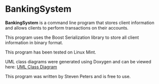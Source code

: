 # BankingSystem

__BankingSystem__ is a command line program that stores client information and allows clients to perform transactions on their accounts.

This program uses the Boost Serialization library to store all client information in binary format. 

This program has been tested on Linux Mint.

UML class diagrams were generated using Doxygen and can be viewed here:
[UML Class Diagram](https://skp17.github.io/BankingSystem/
"UML Class Diagram")


This program was written by Steven Peters and is free to use.

